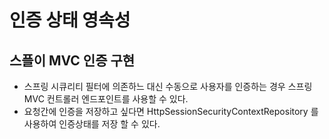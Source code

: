 # 인증 상태 영속성

## 스플이 MVC 인증 구현
- 스프링 시큐리티 필터에 의존하느 대신 수동으로 사용자를 인증하는 경우 스프링 MVC 컨트롤러 엔드포인트를 사용할 수 있다.
- 요청간에 인증을 저장하고 싶다면 HttpSessionSecurityContextRepository 를 사용하여 인증상태를 저장 할 수 있다.
